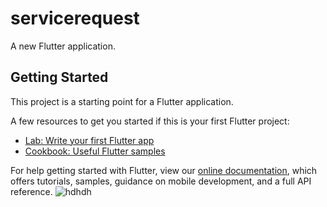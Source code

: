 # servicerequest

A new Flutter application.

## Getting Started

This project is a starting point for a Flutter application.

A few resources to get you started if this is your first Flutter project:

- [Lab: Write your first Flutter app](https://flutter.dev/docs/get-started/codelab)
- [Cookbook: Useful Flutter samples](https://flutter.dev/docs/cookbook)

For help getting started with Flutter, view our
[online documentation](https://flutter.dev/docs), which offers tutorials,
samples, guidance on mobile development, and a full API reference.
![hdhdh](https://drive.google.com/file/d/1gxw0XW-orO2RlRuaLMK1p9-Z3L08sS-N/view?usp=sharing)
